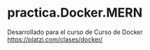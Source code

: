 # practica.Docker.MERN
Desarrollado para el curso de Curso de Docker https://platzi.com/clases/docker/
